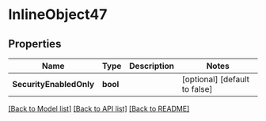 # InlineObject47

## Properties

Name | Type | Description | Notes
------------ | ------------- | ------------- | -------------
**SecurityEnabledOnly** | **bool** |  | [optional] [default to false]

[[Back to Model list]](../README.md#documentation-for-models) [[Back to API list]](../README.md#documentation-for-api-endpoints) [[Back to README]](../README.md)


